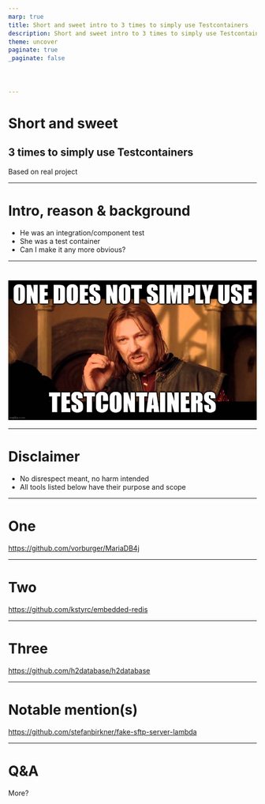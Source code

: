 ```yaml
---
marp: true
title: Short and sweet intro to 3 times to simply use Testcontainers
description: Short and sweet intro to 3 times to simply use Testcontainers
theme: uncover
paginate: true
_paginate: false



---
```


# Short and sweet

## 3 times to simply use Testcontainers

Based on real project

---

# Intro, reason & background

* He was an integration/component test
* She was a test container
* Can I make it any more obvious?

---

# 

![images/8vj9bf.jpg](images/8vj9bf.jpg)

---

# Disclaimer

* No disrespect meant, no harm intended
* All tools listed below have their purpose and scope

---

# One

https://github.com/vorburger/MariaDB4j

<!-- Download binaries from official task via Ant wrapped in Maven, Win/*nix only -->

---

# Two

https://github.com/kstyrc/embedded-redis

<!-- Download outdated binaries from GitHub, no native aarch64 for M1/2/3 -->

---

# Three

https://github.com/h2database/h2database

<!-- Misconfiguration lead to H2 being used in PROD -->

<!-- No stored procedure support -->

<!-- hibernate.hbm2ddl_auto=create instead of Flyway -->

---

# Notable mention(s)

https://github.com/stefanbirkner/fake-sftp-server-lambda

<!-- atmoz:sftp, not runnable in Openshift oob -->

---

# Q&A

More?
